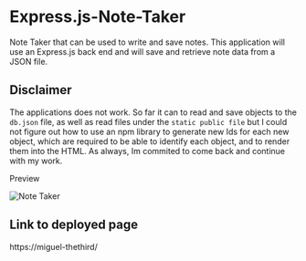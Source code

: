 # Express.js-Note-Taker
Note Taker that can be used to write and save notes. This application will use an Express.js back end and will save and retrieve note data from a JSON file.

## Disclaimer 

The applications does not work. 
So far it can to read and save objects to the `db.json` file, as well as read files under the `static public file` but I could not figure out how to use an npm library to generate new Ids for each new object, which are required to be able to identify each object, and to render them into the HTML.
As always, Im commited to come back and continue with my work.

Preview

![Note Taker](./assets/)
 
## Link to deployed page

https://miguel-thethird/